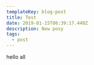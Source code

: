 ```yaml
---
templateKey: blog-post
title: Test
date: 2019-01-15T06:39:17.440Z
description: New posy
tags:
  - post
---
```

hello all
